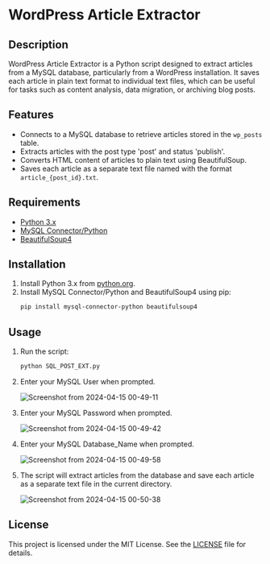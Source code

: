 
# WordPress Article Extractor

## Description

WordPress Article Extractor is a Python script designed to extract articles from a MySQL database, particularly from a WordPress installation. It saves each article in plain text format to individual text files, which can be useful for tasks such as content analysis, data migration, or archiving blog posts.

## Features

- Connects to a MySQL database to retrieve articles stored in the `wp_posts` table.
- Extracts articles with the post type 'post' and status 'publish'.
- Converts HTML content of articles to plain text using BeautifulSoup.
- Saves each article as a separate text file named with the format `article_{post_id}.txt`.

## Requirements

- [Python 3.x](https://www.python.org/downloads/)
- [MySQL Connector/Python](https://dev.mysql.com/downloads/connector/python/)
- [BeautifulSoup4](https://pypi.org/project/beautifulsoup4/)

## Installation

1. Install Python 3.x from [python.org](https://www.python.org/downloads/).
2. Install MySQL Connector/Python and BeautifulSoup4 using pip:
   ```sh
   pip install mysql-connector-python beautifulsoup4
   ```

## Usage

1. Run the script:
   ```sh
   python SQL_POST_EXT.py
   ```

2. Enter your MySQL User when prompted.
   
   
   ![Screenshot from 2024-04-15 00-49-11](https://github.com/offseckalki/WordPressArticleExtractor/assets/61248381/dbd73c0b-a319-4ad4-a4b3-e0cbff77d8b7)

3. Enter your MySQL Password when prompted.
   
   
   ![Screenshot from 2024-04-15 00-49-42](https://github.com/offseckalki/WordPressArticleExtractor/assets/61248381/fff04ce6-ab87-4ce4-9c82-2e856b7367d3)

4. Enter your MySQL Database_Name when prompted.
   
   
   ![Screenshot from 2024-04-15 00-49-58](https://github.com/offseckalki/WordPressArticleExtractor/assets/61248381/2ef3f24e-b9cf-4560-8641-44692cbede28)

5. The script will extract articles from the database and save each article as a separate text file in the current directory.
   
   
   ![Screenshot from 2024-04-15 00-50-38](https://github.com/offseckalki/WordPressArticleExtractor/assets/61248381/6263bec8-a4a9-43d9-9400-6be1d98aa0a0)



## License

This project is licensed under the MIT License. See the [LICENSE](LICENSE) file for details.

